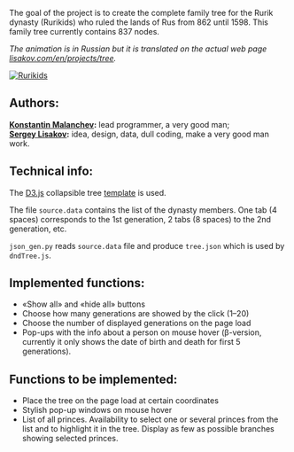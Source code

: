 The goal of the project is to create the complete family tree for the Rurik dynasty (Rurikids) who ruled the lands of Rus from 862 until 1598. This family tree currently contains 837 nodes.

*The animation is in Russian but it is translated on the actual web page [lisakov.com/en/projects/tree](https://lisakov.com/en/projects/tree/).*

[![Rurikids](https://lisakov.com/animation/tree.gif)](https://lisakov.com/en/projects/tree/)


## Authors:

**[Konstantin Malanchev](http://homb.it):** lead programmer, a very good man;  
**[Sergey Lisakov](https://lisakov.com/en/about):** idea, design, data, dull coding, make a very good man work.

## Technical info:

The [D3.js](http://d3js.org/) collapsible tree [template](http://bl.ocks.org/robschmuecker/7880033) is used.

The file `source.data` contains the list of the dynasty members. One tab (4 spaces) corresponds to the 1st generation, 2 tabs (8 spaces) to the 2nd generation, etc.

`json_gen.py` reads `source.data` file and produce `tree.json` which is used by `dndTree.js`.

## Implemented functions:

- «Show all» and «hide all» buttons
- Choose how many generations are showed by the click (1–20)
- Choose the number of displayed generations on the page load
- Pop-ups with the info about a person on mouse hover (β-version, currently it only shows the date of birth and death for first 5 generations).

## Functions to be implemented:

- Place the tree on the page load at certain coordinates
- Stylish pop-up windows on mouse hover
- List of all princes. Availability to select one or several princes from the list and to highlight it in the tree. Display as few as possible branches showing selected princes.
